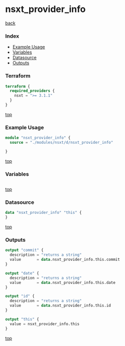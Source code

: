 # nsxt_provider_info

[back](../nsxt.md)

### Index

- [Example Usage](#example-usage)
- [Variables](#variables)
- [Datasource](#datasource)
- [Outputs](#outputs)

### Terraform

```terraform
terraform {
  required_providers {
    nsxt = ">= 3.1.1"
  }
}
```

[top](#index)

### Example Usage

```terraform
module "nsxt_provider_info" {
  source = "./modules/nsxt/d/nsxt_provider_info"

}
```

[top](#index)

### Variables

```terraform
```

[top](#index)

### Datasource

```terraform
data "nsxt_provider_info" "this" {
}
```

[top](#index)

### Outputs

```terraform
output "commit" {
  description = "returns a string"
  value       = data.nsxt_provider_info.this.commit
}

output "date" {
  description = "returns a string"
  value       = data.nsxt_provider_info.this.date
}

output "id" {
  description = "returns a string"
  value       = data.nsxt_provider_info.this.id
}

output "this" {
  value = nsxt_provider_info.this
}
```

[top](#index)